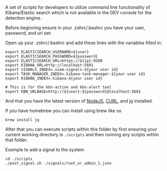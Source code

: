 A set of scripts for developers to utilize command line functionality of Kibana/Elastic
search which is not available in the DEV console for the detection engine.

Before beginning ensure in your .zshrc/.bashrc you have your user, password, and url set:

Open up your .zshrc/.bashrc and add these lines with the variables filled in:
```
export ELASTICSEARCH_USERNAME=${user}
export ELASTICSEARCH_PASSWORD=${password}
export ELASTICSEARCH_URL=https://${ip}:9200
export KIBANA_URL=http://localhost:5601
export SIGNALS_INDEX=.siem-signals-${your user id}
export TASK_MANAGER_INDEX=.kibana-task-manager-${your user id}
export KIBANA_INDEX=.kibana-${your user id}

# This is for the kbn-action and kbn-alert tool
export KBN_URLBASE=http://${user}:${password}@localhost:5601
```

And that you have the latest version of [NodeJS](https://nodejs.org/en/),
[CURL](https://curl.haxx.se), and [jq](https://stedolan.github.io/jq/) installed.

If you have homebrew you can install using brew like so
```
brew install jq
```

After that you can execute scripts within this folder by first ensuring
your current working directory is `./scripts` and then running any scripts within
that folder.

Example to add a signal to the system

```
cd ./scripts
./post_signal.sh ./signals/root_or_admin_1.json
```

